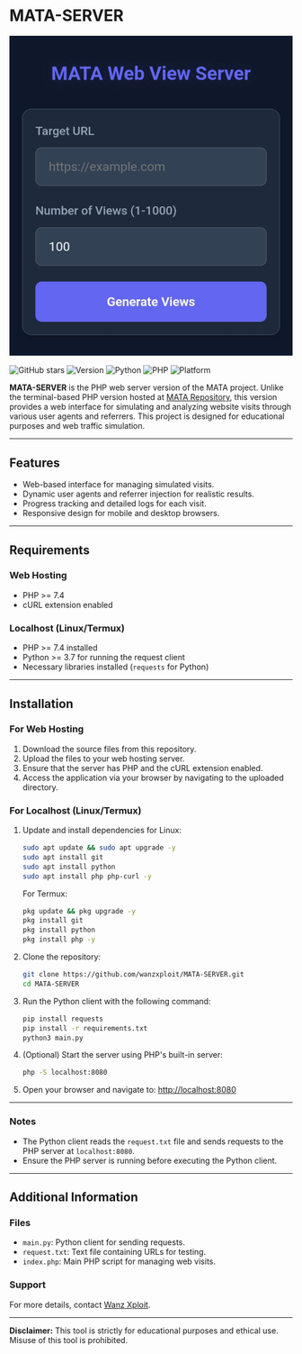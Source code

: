 
# MATA-SERVER

![Banner](banner.png)

![GitHub stars](https://img.shields.io/github/stars/wanzxploit/MATA-SERVER?style=social)
![Version](https://img.shields.io/badge/version-1.5-brightgreen)
![Python](https://img.shields.io/badge/python-3.7+-blue)
![PHP](https://img.shields.io/badge/php-7.4-blue)
![Platform](https://img.shields.io/badge/platform-linux%20%7C%20termux-lightgrey)

**MATA-SERVER** is the PHP web server version of the MATA project. Unlike the terminal-based PHP version hosted at [MATA Repository](https://github.com/wanzxploit/MATA), this version provides a web interface for simulating and analyzing website visits through various user agents and referrers. This project is designed for educational purposes and web traffic simulation.

---

## Features

- Web-based interface for managing simulated visits.
- Dynamic user agents and referrer injection for realistic results.
- Progress tracking and detailed logs for each visit.
- Responsive design for mobile and desktop browsers.

---

## Requirements

### Web Hosting
- PHP >= 7.4
- cURL extension enabled

### Localhost (Linux/Termux)
- PHP >= 7.4 installed
- Python >= 3.7 for running the request client
- Necessary libraries installed (`requests` for Python)

---

## Installation

### For Web Hosting
1. Download the source files from this repository.
2. Upload the files to your web hosting server.
3. Ensure that the server has PHP and the cURL extension enabled.
4. Access the application via your browser by navigating to the uploaded directory.

### For Localhost (Linux/Termux)

1. Update and install dependencies for Linux:
   ```bash
   sudo apt update && sudo apt upgrade -y
   sudo apt install git
   sudo apt install python
   sudo apt install php php-curl -y
   ```

   For Termux:
   ```bash
   pkg update && pkg upgrade -y
   pkg install git
   pkg install python
   pkg install php -y
   ```

2. Clone the repository:
   ```bash
   git clone https://github.com/wanzxploit/MATA-SERVER.git
   cd MATA-SERVER
   ```

3. Run the Python client with the following command:
   ```bash
   pip install requests
   pip install -r requirements.txt
   python3 main.py
   ```

4. (Optional) Start the server using PHP's built-in server:
   ```bash
   php -S localhost:8080
   ```

5. Open your browser and navigate to:
   [http://localhost:8080](http://localhost:8080)

---

### Notes
- The Python client reads the `request.txt` file and sends requests to the PHP server at `localhost:8080`.
- Ensure the PHP server is running before executing the Python client.

---

## Additional Information

### Files
- `main.py`: Python client for sending requests.
- `request.txt`: Text file containing URLs for testing.
- `index.php`: Main PHP script for managing web visits.

### Support
For more details, contact [Wanz Xploit](https://github.com/wanzxploit).

---

**Disclaimer:** This tool is strictly for educational purposes and ethical use. Misuse of this tool is prohibited.
